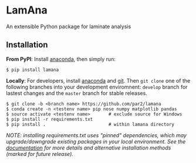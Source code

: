 # LamAna

An extensible Python package for laminate analysis

## Installation

**From PyPI**: Install [anaconda](https://www.continuum.io/downloads), then simply run:

    $ pip install lamana

**Locally**: For developers, install [anaconda](https://www.continuum.io/downloads) and [git](https://git-scm.com/downloads). Then `git clone` one of the following branches into your development enviromnent: `develop` branch for lastest changes and the `master` branch for stable releases.

    $ git clone -b <branch name> https://github.com/par2/lamana
    $ conda create -n <testenv name> pip nose numpy matplotlib pandas
    $ source activate <testenv name>       # exclude source for Windows
    $ pip install -r requirements.txt
    $ pip install .                        # within lamana directory

*NOTE: installing requirements.txt uses "pinned" dependencies, which may upgrade/downgrade existing packages in your local environment.  See the [documentation](https://lamana.readthedocs.org) for more details and alternative installation methods (marked for future release).*
